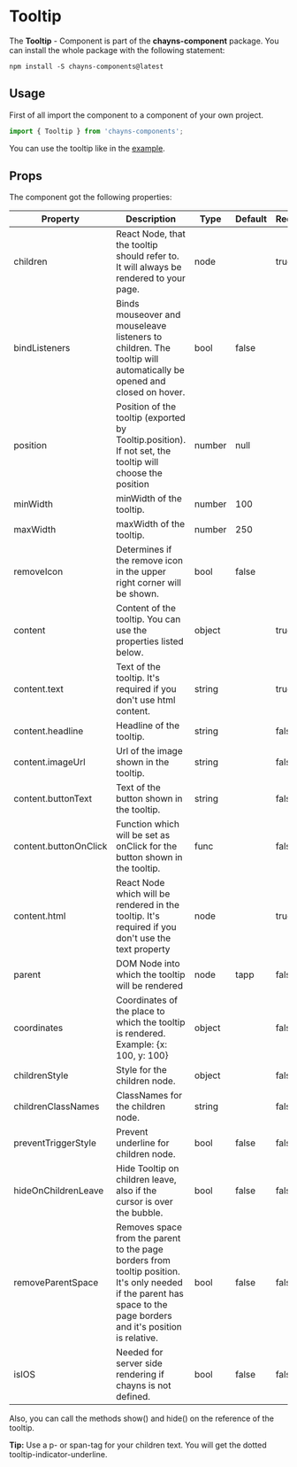 # Tooltip

The **Tooltip** - Component is part of the **chayns-component** package. You can
install the whole package with the following statement:

    npm install -S chayns-components@latest

## Usage

First of all import the component to a component of your own project.

```jsx harmony
import { Tooltip } from 'chayns-components';
```

You can use the tooltip like in the
[example](https://github.com/TobitSoftware/chayns-components/blob/master/examples/react-chayns-tooltip/Example.jsx).

## Props

The component got the following properties:

| Property              | Description                                                                                                                                                          | Type   | Default | Required |
| --------------------- | -------------------------------------------------------------------------------------------------------------------------------------------------------------------- | ------ | ------- | -------- |
| children              | React Node, that the tooltip should refer to. It will always be rendered to your page.                                                                               | node   |         | true     |
| bindListeners         | Binds mouseover and mouseleave listeners to children. The tooltip will automatically be opened and closed on hover.                                                  | bool   | false   |          |
| position              | Position of the tooltip (exported by Tooltip.position). If not set, the tooltip will choose the position                                                             | number | null    |          |
| minWidth              | minWidth of the tooltip.                                                                                                                                             | number | 100     |          |
| maxWidth              | maxWidth of the tooltip.                                                                                                                                             | number | 250     |          |
| removeIcon            | Determines if the remove icon in the upper right corner will be shown.                                                                                               | bool   | false   |          |
| content               | Content of the tooltip. You can use the properties listed below.                                                                                                     | object |         | true     |
| content.text          | Text of the tooltip. It's required if you don't use html content.                                                                                                    | string |         | true     |
| content.headline      | Headline of the tooltip.                                                                                                                                             | string |         | false    |
| content.imageUrl      | Url of the image shown in the tooltip.                                                                                                                               | string |         | false    |
| content.buttonText    | Text of the button shown in the tooltip.                                                                                                                             | string |         | false    |
| content.buttonOnClick | Function which will be set as onClick for the button shown in the tooltip.                                                                                           | func   |         | false    |
| content.html          | React Node which will be rendered in the tooltip. It's required if you don't use the text property                                                                   | node   |         | true     |
| parent                | DOM Node into which the tooltip will be rendered                                                                                                                     | node   | tapp    | false    |
| coordinates           | Coordinates of the place to which the tooltip is rendered. Example: {x: 100, y: 100}                                                                                 | object |         | false    |
| childrenStyle         | Style for the children node.                                                                                                                                         | object |         | false    |
| childrenClassNames    | ClassNames for the children node.                                                                                                                                    | string |         | false    |
| preventTriggerStyle   | Prevent underline for children node.                                                                                                                                 | bool   | false   | false    |
| hideOnChildrenLeave   | Hide Tooltip on children leave, also if the cursor is over the bubble.                                                                                               | bool   | false   | false    |
| removeParentSpace     | Removes space from the parent to the page borders from tooltip position. It's only needed if the parent has space to the page borders and it's position is relative. | bool   | false   | false    |
| isIOS                 | Needed for server side rendering if chayns is not defined.                                                                                                           | bool   | false   | false    |

Also, you can call the methods show() and hide() on the reference of the
tooltip.

**Tip:** Use a p- or span-tag for your children text. You will get the dotted
tooltip-indicator-underline.
